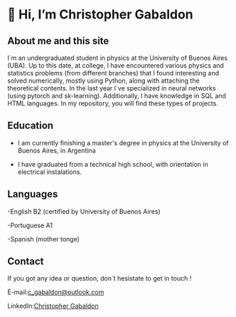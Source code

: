 # 👋 Hi, I’m Christopher Gabaldon

## About me and this site
I´m an undergraduated student in physics at the University of Buenos Aires (UBA). Up to this date, at college, I have encountered various physics and statistics problems (from different branches) that I found interesting and solved numerically, mostly using Python, along with attaching the theoretical contents. In the last year I´ve specialized in neural networks (using pytorch and sk-learning). Additionally, I have knowledge in SQL and HTML languages. In my repository, you will find these types of projects.

## Education

- I am currently finishing a master's degree in physics at the University of Buenos Aires, in Argentina


- I have graduated from a technical high school, with orientation in electrical instalations.

## Languages
-English B2 (certified by University of Buenos Aires)


-Portuguese A1 


-Spanish (mother tonge)


## Contact

If you got any idea or question, don´t hesistate to get in touch !


E-mail:[c_gabaldon@outlook.com](mailto:c_gabaldon@outlook.com)


LinkedIn:[Christopher Gabaldon](https://www.linkedin.com/in/christopher-gabaldon-78a8482a6/)

